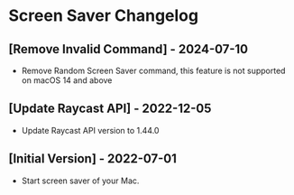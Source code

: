 # Screen Saver Changelog

## [Remove Invalid Command] - 2024-07-10

- Remove Random Screen Saver command, this feature is not supported on macOS 14 and above

## [Update Raycast API] - 2022-12-05

- Update Raycast API version to 1.44.0

## [Initial Version] - 2022-07-01

- Start screen saver of your Mac.
